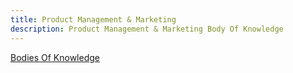 ```yaml
---
title: Product Management & Marketing
description: Product Management & Marketing Body Of Knowledge
---
```


[Bodies Of Knowledge](/knowledge/p0-bodies-of-knowledge)